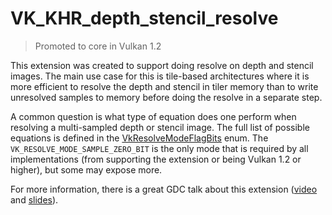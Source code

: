 # VK_KHR_depth_stencil_resolve

> Promoted to core in Vulkan 1.2

This extension was created to support doing resolve on depth and stencil images. The main use case for this is tile-based architectures where it is more efficient to resolve the depth and stencil in tiler memory than to write unresolved samples to memory before doing the resolve in a separate step.

A common question is what type of equation does one perform when resolving a multi-sampled depth or stencil image. The full list of possible equations is defined in the [VkResolveModeFlagBits](https://www.khronos.org/registry/vulkan/specs/1.2-extensions/html/vkspec.html#VkResolveModeFlagBits) enum. The `VK_RESOLVE_MODE_SAMPLE_ZERO_BIT` is the only mode that is required by all implementations (from supporting the extension or being Vulkan 1.2 or higher), but some may expose more.

For more information, there is a great GDC talk about this extension ([video](https://www.youtube.com/watch?v=GnnEmJFFC7Q&feature=youtu.be&t=1983) and [slides](https://www.khronos.org/assets/uploads/developers/library/2019-gdc/Vulkan-Depth-Stencil-Resolve-GDC-Mar19.pdf)).
